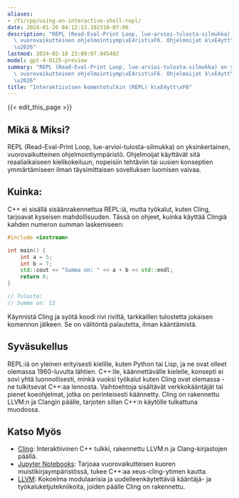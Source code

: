 ```yaml
---
aliases:
- /fi/cpp/using-an-interactive-shell-repl/
date: 2024-01-26 04:12:13.102310-07:00
description: "REPL (Read-Eval-Print Loop, lue-arvioi-tulosta-silmukka) on yksinkertainen,\
  \ vuorovaikutteinen ohjelmointiymp\xE4rist\xF6. Ohjelmoijat k\xE4ytt\xE4v\xE4t sit\xE4\
  \u2026"
lastmod: 2024-02-18 23:09:07.945482
model: gpt-4-0125-preview
summary: "REPL (Read-Eval-Print Loop, lue-arvioi-tulosta-silmukka) on yksinkertainen,\
  \ vuorovaikutteinen ohjelmointiymp\xE4rist\xF6. Ohjelmoijat k\xE4ytt\xE4v\xE4t sit\xE4\
  \u2026"
title: "Interaktiivisen komentotulkin (REPL) k\xE4ytt\xF6"
---
```


{{< edit_this_page >}}

## Mikä & Miksi?
REPL (Read-Eval-Print Loop, lue-arvioi-tulosta-silmukka) on yksinkertainen, vuorovaikutteinen ohjelmointiympäristö. Ohjelmoijat käyttävät sitä reaaliaikaiseen kielikokeiluun, nopeisiin tehtäviin tai uusien konseptien ymmärtämiseen ilman täysimittaisen sovelluksen luomisen vaivaa.

## Kuinka:
C++ ei sisällä sisäänrakennettua REPL:iä, mutta työkalut, kuten Cling, tarjoavat kyseisen mahdollisuuden. Tässä on ohjeet, kuinka käyttää Clingiä kahden numeron summan laskemiseen:

```C++
#include <iostream>

int main() {
    int a = 5;
    int b = 7;
    std::cout << "Summa on: " << a + b << std::endl;
    return 0;
}

// Tuloste:
// Summa on: 12
```

Käynnistä Cling ja syötä koodi rivi riviltä, tarkkaillen tulostetta jokaisen komennon jälkeen. Se on välitöntä palautetta, ilman kääntämistä.

## Syväsukellus
REPL:iä on yleinen erityisesti kielille, kuten Python tai Lisp, ja ne ovat olleet olemassa 1960-luvulta lähtien. C++:lle, käännettävälle kielelle, konsepti ei sovi yhtä luonnollisesti, minkä vuoksi työkalut kuten Cling ovat olemassa - ne tulkitsevat C++:aa lennosta. Vaihtoehtoja sisältävät verkkokääntäjät tai pienet koeohjelmat, jotka on perinteisesti käännetty. Cling on rakennettu LLVM:n ja Clangin päälle, tarjoten sillan C++:n käytölle tulkattuna muodossa.

## Katso Myös
- [Cling](https://root.cern/cling/): Interaktiivinen C++ tulkki, rakennettu LLVM:n ja Clang-kirjastojen päällä.
- [Jupyter Notebooks](https://jupyter.org/): Tarjoaa vuorovaikutteisen kuoren muistikirjaympäristössä, tukee C++:aa xeus-cling-ytimen kautta.
- [LLVM](https://llvm.org/): Kokoelma modulaarisia ja uudelleenkäytettäviä kääntäjä- ja työkaluketjutekniikoita, joiden päälle Cling on rakennettu.
